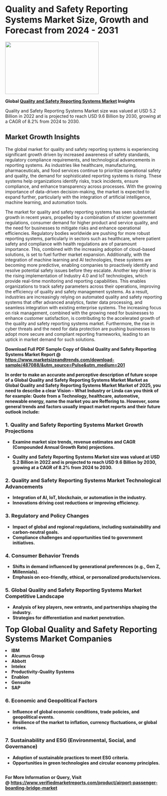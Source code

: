 <H1>Quality and Safety Reporting Systems Market Size, Growth and Forecast from 2024 - 2031</H1><img class="aligncenter size-medium wp-image-584254" src="https://thirdeyenews.in/wp-content/uploads/2024/09/Global-Market-Research-300x168.jpeg" alt="" width="300" height="168" /><p><strong>Global&nbsp;<a href="https://www.marketsizeandtrends.com/download-sample/487088/&amp;utm_source=Pulse&amp;utm_medium=201">Quality and Safety Reporting Systems Market</a> Insights</strong></p><p>Quality and Safety Reporting Systems Market size was valued at USD 5.2 Billion in 2022 and is projected to reach USD 9.6 Billion by 2030, growing at a CAGR of 8.2% from 2024 to 2030.</p><p><h2>Market Growth Insights</h2> <p>The global market for quality and safety reporting systems is experiencing significant growth driven by increased awareness of safety standards, regulatory compliance requirements, and technological advancements in reporting systems. As industries like healthcare, manufacturing, pharmaceuticals, and food services continue to prioritize operational safety and quality, the demand for sophisticated reporting systems is rising. These systems help organizations identify risks, track incidents, ensure compliance, and enhance transparency across processes. With the growing importance of data-driven decision-making, the market is expected to expand further, particularly with the integration of artificial intelligence, machine learning, and automation tools.</p> <p><strong></strong></p> <p>The market for quality and safety reporting systems has seen substantial growth in recent years, propelled by a combination of stricter government regulations, consumer demand for higher product and service quality, and the need for businesses to mitigate risks and enhance operational efficiencies. Regulatory bodies worldwide are pushing for more robust reporting systems, particularly in sectors such as healthcare, where patient safety and compliance with health regulations are of paramount importance. This, combined with the increasing adoption of cloud-based solutions, is set to fuel further market expansion. Additionally, with the integration of machine learning and AI technologies, these systems are becoming more predictive, enabling companies to proactively identify and resolve potential safety issues before they escalate. Another key driver is the rising implementation of Industry 4.0 and IoT technologies, which provide real-time monitoring and reporting capabilities. This enables organizations to track safety parameters across their operations, improving the efficiency of quality and safety management systems. As a result, industries are increasingly relying on automated quality and safety reporting systems that offer advanced analytics, faster data processing, and seamless integration with existing enterprise systems. The increasing focus on risk management, combined with the growing need for businesses to enhance customer satisfaction, is contributing to the accelerated growth of the quality and safety reporting systems market. Furthermore, the rise in cyber threats and the need for data protection are pushing businesses to adopt more secure and compliant reporting frameworks, leading to an uptick in market demand for such solutions. <p><strong></p><p><span class=""><strong>Download Full PDF Sample Copy of Global Quality and Safety Reporting Systems Market Report</strong> @ <a href="https://www.marketsizeandtrends.com/download-sample/487088/&amp;utm_source=Pulse&amp;utm_medium=201" target="_blank">https://www.marketsizeandtrends.com/download-sample/487088/&amp;utm_source=Pulse&amp;utm_medium=201</a></span></p><p>In order to make an accurate and perceptive description of future scope of a Global&nbsp;Quality and Safety Reporting Systems Market Market as Global&nbsp;Quality and Safety Reporting Systems Market Market of 2025, you need to describe a clear Vision &ndash; What Industry or Linda can you think of for example: Quote from a Technology, healthcare, automotive, renewable energy, name the market you are Reffering to. However, some general trends and factors usually impact market reports and their future outlook include:</p><h3>1.&nbsp;<strong>Quality and Safety Reporting Systems Market Growth Projections</strong></h3><ul><li>Examine market size trends, revenue estimates and CAGR (Compounded Annual Growth Rate) projections.</li><li><p>Quality and Safety Reporting Systems Market size was valued at USD 5.2 Billion in 2022 and is projected to reach USD 9.6 Billion by 2030, growing at a CAGR of 8.2% from 2024 to 2030.</p></li></ul><h3>2.&nbsp;<strong>Quality and Safety Reporting Systems Market Technological Advancements</strong></h3><ul><li>Integration of AI, IoT, blockchain, or automation in the industry.</li><li>Innovations driving cost reductions or improving efficiency.</li></ul><h3>3.&nbsp;<strong>Regulatory and Policy Changes</strong></h3><ul><li>Impact of global and regional regulations, including sustainability and carbon-neutral goals.</li><li>Compliance challenges and opportunities tied to government initiatives.</li></ul><h3>4.&nbsp;<strong>Consumer Behavior Trends</strong></h3><ul><li>Shifts in demand influenced by generational preferences (e.g., Gen Z, Millennials).</li><li>Emphasis on eco-friendly, ethical, or personalized products/services.</li></ul><h3>5.&nbsp;<strong>Global Quality and Safety Reporting Systems Market Competitive Landscape</strong></h3><ul><li>Analysis of key players, new entrants, and partnerships shaping the industry.</li><li>Strategies for differentiation and market penetration.</li></ul><p data-pm-slice="1 1 []"><span style="color: inherit; font-family: inherit; font-size: 25px;">Top Global Quality and Safety Reporting Systems Market Companies</span></p><div class="" data-test-id=""><p><li>IBM</li><li> Alcumus Group</li><li> Abbott</li><li> Intelex</li><li> Productivity-Quality Systems</li><li> Enablon</li><li> Gensuite</li><li> SAP</li></p></div><h3>6.&nbsp;<strong>Economic and Geopolitical Factors</strong></h3><ul><li>Influence of global economic conditions, trade policies, and geopolitical events.</li><li>Resilience of the market to inflation, currency fluctuations, or global crises.</li></ul><h3>7.&nbsp;<strong>Sustainability and ESG (Environmental, Social, and Governance)</strong></h3><ul><li>Adoption of sustainable practices to meet ESG criteria.</li><li>Opportunities in green technologies and circular economy principles.</li></ul><h2><strong style="font-size: 14px;">For More Information or Query, Visit @&nbsp;</strong><a style="background-color: #ffffff; font-size: 14px;" href="https://www.marketsizeandtrends.com/report/quality-and-safety-reporting-systems-market/" target="_blank">https://www.verifiedmarketreports.com/product/airport-passenger-boarding-bridge-market</a></h2>
